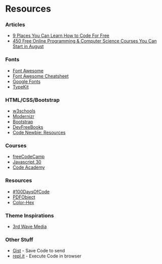 # Resources

### Articles
* [9 Places You Can Learn How to Code For Free](https://www.inc.com/larry-kim/9-places-you-can-learn-how-to-code-for-free.html)
* [450 Free Online Programming & Computer Science Courses You Can Start in August](https://medium.freecodecamp.org/450-free-online-programming-computer-science-courses-you-can-start-in-august-dbf3cb657274)

### Fonts
* [Font Awesome](http://fontawesome.io)
* [Font Awesome Cheatsheet](http://fontawesome.io/cheatsheet/)
* [Google Fonts](https://fonts.google.com/)
* [TypeKit](http://typekit.com)

### HTML/CSS/Bootstrap
* [w3schools](https://www.w3schools.com/)
* [Modernizr](https://modernizr.com/)
* [Bootstrap](http://getbootstrap.com)
* [DevFreeBooks](https://devfreebooks.github.io)
* [Code Newbie: Resources](https://www.codenewbie.org/learn)

### Courses
* [freeCodeCamp](https://www.freecodecamp.org)
* [Javascript 30](https://javascript30.com/)
* [Code Academy](https://www.codecademy.com/)

### Resources
* [#100DaysOfCode](http://100daysofcode.org)
* [PDFObject](https://pdfobject.com/)
* [Color-Hex](http://www.color-hex.com/)

### Theme Inspirations
* [3rd Wave Media](https://themes.3rdwavemedia.com/)

### Other Stuff
* [Gist](https://gist.github.com) - Save Code to send
* [repl.it](http://repl.it) - Execute Code in browser
